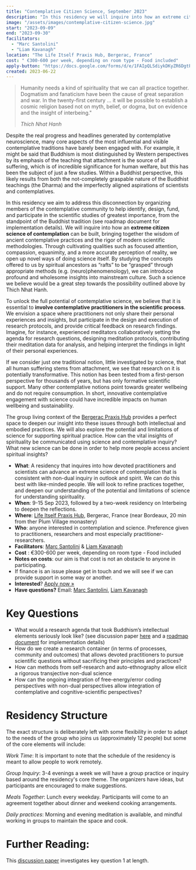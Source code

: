 ```yaml
---
title: "Contemplative Citizen Science, September 2023"
description: "In this residency we will inquire into how an extreme citizen science of contemplation can be built, bringing together the wisdom of ancient contemplative practices and the rigor of modern scientific methodologies."
image: "/assets/images/contemplative-citizen-science.jpg"
start: "2023-09-09"
end: "2023-09-30"
facilitators:
  - "Marc Santolini"
  - "Liam Kavanagh"
location: "The Life Itself Praxis Hub, Bergerac, France"
cost: " €300-600 per week, depending on room type - Food included"
apply-button: "https://docs.google.com/forms/d/e/1FAIpQLSdiykDKyZR6DgtPKeYuNePy9sWc-qkIc4BVfKBRjkFWKvFp-g/viewform"
created: 2023-06-22
---
```


> Humanity needs a kind of spirituality that we can all practice together. 
> Dogmatism and fanaticism have been the cause of great separation and war. 
> In the twenty-first century ... it will be possible to establish a cosmic religion based not on myth, belief, 
> or dogma, but on evidence and the insight of interbeing."
>
> *Thich Nhat Hanh*

Despite the real progress and headlines generated by contemplative neuroscience, 
many core aspects of the most influential and visible contemplative traditions have barely been engaged with. 
For example, it might be said that Buddhism is most distinguished by Western perspectives by its emphasis of the teaching 
that attachment is the source of all suffering, which is of incredible significance for human welfare, 
but this has been the subject of just a few studies. Within a Buddhist perspective, this likely results from both the 
not-completely graspable nature of the Buddhist teachings (the Dharma) and the imperfectly aligned aspirations of scientists and contemplatives.

In this residency we aim to address this disconnection by organizing members of the contemplative community to help identify, 
design, fund, and participate in the scientific studies of greatest importance, from the standpoint of the Buddhist tradition 
(see roadmap document for implementation details). We will inquire into how an **extreme citizen science of contemplation** can be built, 
bringing together the wisdom of ancient contemplative practices and the rigor of modern scientific methodologies. 
Through cultivating qualities such as focused attention, compassion, equanimity, and a more accurate perception of reality, 
we open up novel ways of doing science itself. By studying the concepts offered to us by spiritual ancestors as “rafts” to be “grasped” 
through appropriate methods (e.g. (neuro)phenomenology), we can introduce profound and wholesome insights into mainstream culture. 
Such a science we believe would be a great step towards the possibility outlined above by Thich Nhat Hanh. 

To unlock the full potential of contemplative science, we believe that it is essential to **involve contemplative practitioners 
in the scientific process**. We envision a space where practitioners not only share their personal experiences and insights, 
but participate in the design and execution of research protocols, and provide critical feedback on research findings. 
Imagine, for instance, experienced meditators collaboratively setting the agenda for research questions, designing meditation protocols, 
contributing their meditation data for analysis, and helping interpret the findings in light of their personal experiences. 

If we consider just one traditional notion, little investigated by science, that all human suffering stems from attachment, 
we see that research on it is potentially transformative. This notion has been tested from a first-person perspective for thousands of years, 
but has only formative scientific support. Many other contemplative notions point towards greater wellbeing and do not require consumption. 
In short, innovative contemplative engagement with science could have incredible  impacts on human wellbeing and sustainability.

The group living context of the [Bergerac Praxis Hub](https://lifeitself.org/hubs/bergerac) provides a perfect space 
to deepen our insight into these issues through both intellectual and embodied practices. 
We will also explore the potential and limitations of science for supporting spiritual practice. 
How can the vital insights of spirituality be communicated using science and contemplative inquiry? 
What new science can be done in order to help more people access ancient spiritual insights?


* **What**: A residency that inquires into how devoted practitioners and scientists can advance an extreme
  science of contemplation that is consistent with non-dual inquiry in outlook and spirit.
  We can do this best with like-minded people. We will look to refine practices together,
  and deepen our understanding of the potential and limitations of science for understanding spirituality.
* **When**: 9-15 Sep 2023, followed by a two-week residency on Interbeing to deepen the reflections.
* **Where**: [Life Itself Praxis Hub](https://lifeitself.org/hubs/bergerac), Bergerac, France (near Bordeaux, 20 min from ther Plum Village monastery)
* **Who**: anyone interested in contemplation and science. Preference given to practitioners, researchers and most especially practitioner-researchers.
* **Facilitators**: [Marc Santolini](https://lifeitself.org/people) & [Liam Kavanagh](https://lifeitself.org/people)
* **Cost** : €300-600 per week, depending on room type - Food included
* **Notes on costs**: our aim is that cost is not an obstacle to anyone in participating.
* If finance is an issue please get in touch and we will see if we can provide support in some way or another.
* **Interested**? [Apply now »](https://docs.google.com/forms/d/e/1FAIpQLSdiykDKyZR6DgtPKeYuNePy9sWc-qkIc4BVfKBRjkFWKvFp-g/viewform)
* **Have questions?** Email: [Marc Santolini](marc.santolini@gmail.com),  [Liam Kavanagh](liam@lifeitself.us)


# Key Questions

* What would a research agenda that took Buddhism’s intellectual elements seriously look like?
  (see discussion paper [here](https://docs.google.com/document/d/13b5MgPlJtHS0Y3eFg02P-uLsH1G9BdSOVqKS9ZxpwXQ/edit) and a
[roadmap document](https://docs.google.com/document/d/168E-Tv8aTh1EiBVXNlkJ7jVtH55F2c_0n0J4lk2lTgg/edit?usp=sharing) for implementation details)
* How do we create a research container (in terms of processes, community and outcomes)
  that allows devoted practitioners to pursue scientific questions without sacrificing their principles and practices?
* How can methods from self-research and auto-ethnography allow elicit a rigorous transjective non-dual science
* How can the ongoing integration of free-energy/error coding perspectives with non-dual perspectives allow 
integration of contemplative and cognitive-scientific perspectives?

# Residency Structure

The exact structure is deliberately left with some flexibility in order to adapt to the needs of the group who joins us (approximately 12 people) but some of the core elements will include:

_Work Time_: It is important to note that the schedule of the residency is meant to allow people to work remotely.

_Group Inquiry_: 3-4 evenings a week we will have a group practice or inquiry based around the residency's core theme. The organizers have ideas, but participants are encouraged to make suggestions.

_Meals Together_: Lunch every weekday. Participants will come to an agreement together about dinner and weekend cooking arrangements.

_Daily practices_: Morning and evening meditation is available, and mindful working in groups to maintain the space and cook. 


# Further Reading:

This [discussion paper](https://docs.google.com/document/d/13b5MgPlJtHS0Y3eFg02P-uLsH1G9BdSOVqKS9ZxpwXQ/edit) investigates key question 1 at length.
